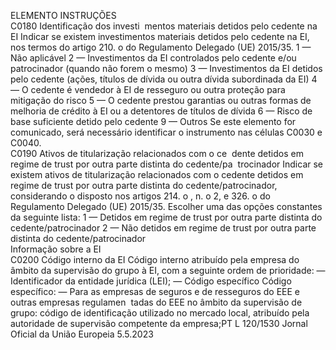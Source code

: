  
ELEMENTO  INSTRUÇÕES  
C0180  Identificação dos investi ­
mentos materiais detidos 
pelo cedente na EI  Indicar se existem investimentos materiais detidos pelo cedente na EI, nos termos do 
artigo 210.  o do Regulamento Delegado (UE) 2015/35. 
1 — Não aplicável 
2 — Investimentos da EI controlados pelo cedente e/ou patrocinador (quando não 
forem o mesmo) 
3 — Investimentos da EI detidos pelo cedente (ações, títulos de dívida ou outra dívida 
subordinada da EI) 
4 — O cedente é vendedor à EI de resseguro ou outra proteção para mitigação do risco 
5 — O cedente prestou garantias ou outras formas de melhoria de crédito à EI ou a 
detentores de títulos de dívida 
6 — Risco de base suficiente detido pelo cedente 
9 — Outros 
Se este elemento for comunicado, será necessário identificar o instrumento nas células 
C0030 e C0040.  
C0190  Ativos de titularização 
relacionados com o ce ­
dente detidos em regime 
de  trust  por outra parte 
distinta do cedente/pa ­
trocinador  Indicar se existem ativos de titularização relacionados com o cedente detidos em regime 
de  trust  por outra parte distinta do cedente/patrocinador, considerando o disposto nos 
artigos 214.  o , n.  o 2, e 326.  o do Regulamento Delegado (UE) 2015/35. Escolher uma 
das opções constantes da seguinte lista: 
1 — Detidos em regime de  trust  por outra parte distinta do cedente/patrocinador 
2 — Não detidos em regime de  trust  por outra parte distinta do cedente/patrocinador  
Informação sobre 
a EI  
C0200  Código interno da EI  Código interno atribuído pela empresa do âmbito da supervisão do grupo à EI, com a 
seguinte ordem de prioridade: 
— Identificador da entidade jurídica (LEI); 
— Código específico 
Código específico: 
— Para as empresas de seguros e de resseguros do EEE e outras empresas regulamen ­
tadas do EEE no âmbito da supervisão de grupo: código de identificação utilizado 
no mercado local, atribuído pela autoridade de supervisão competente da empresa;PT  L 120/1530 Jornal Oficial da União Europeia 5.5.2023